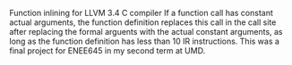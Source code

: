 Function inlining for LLVM 3.4 C compiler
If a function call has constant actual arguments, the function definition replaces this call in the call site after replacing the formal arguents with the actual constant arguments, as long as the function definition has less than 10 IR instructions.
This was a final project for ENEE645 in my second term at UMD.
